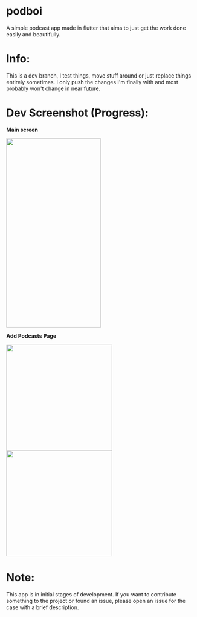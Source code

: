 # podboi

A simple podcast app made in flutter that aims to just get the work done easily and beautifully.


# Info:
This is a dev branch, I test things, move stuff around or just replace things entirely sometimes. I only push the changes I'm finally with and most probably won't change in near future.


# Dev Screenshot (Progress):

<b>Main screen </b>

<img src="https://github.com/srihariash999/podboi/blob/dev/screenshots/app.gif" width="250" height="500">



<b>Add Podcasts Page </b>
<p float="left">
  <img src="https://github.com/srihariash999/podboi/blob/dev/screenshots/addPodcasts.jpg" width="280" >
 <img src="https://github.com/srihariash999/podboi/blob/dev/screenshots/SearchResults.jpg" width="280" >
</p>

# Note:

This app is in initial stages of development. If you want to contribute something to the project or found an issue, please open an issue 
for the case with a brief description.
